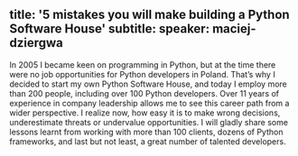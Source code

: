 title: '5 mistakes you will make building a Python Software House'
subtitle:
speaker: maciej-dziergwa
---
In 2005 I became keen on programming in Python, but at the time there were no job opportunities for Python developers in Poland. That’s why I decided to start my own Python Software House, and today I employ more than 200 people, including over 100 Python developers. Over 11 years of experience in company leadership allows me to see this career path from a wider perspective. I realize now, how easy it is to make wrong decisions, underestimate threats or undervalue opportunities. I will gladly share some lessons learnt from working with more than 100 clients, dozens of Python frameworks, and last but not least, a great number of talented developers.